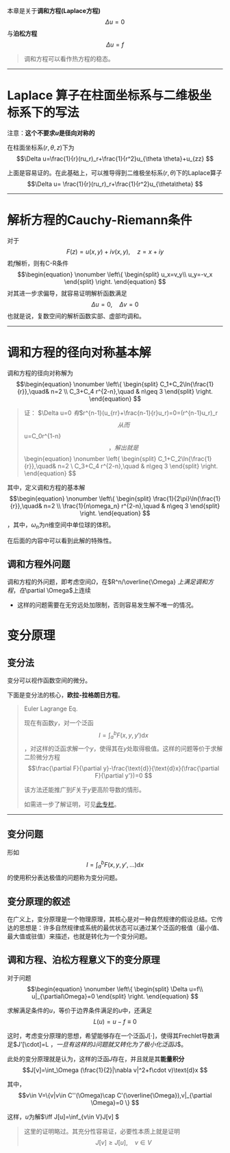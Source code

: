 本章是关于**调和方程(Laplace方程)**$$\Delta u=0 $$与**泊松方程**$$\Delta u=f $$

> 调和方程可以看作热方程的稳态。

---

# Laplace 算子在柱面坐标系与二维极坐标系下的写法

注意：**这个不要求$u$是径向对称的**

在柱面坐标系$(r,\theta,z)$下为$$\Delta u=\frac{1}{r}(ru_r)_r+\frac{1}{r^2}u_{\theta \theta}+u_{zz} $$

上面是容易证的。在此基础上，可以推导得到二维极坐标系$(r,\theta)$下的Laplace算子$$\Delta u= \frac{1}{r}(ru_r)_r+\frac{1}{r^2}u_{\theta\theta} $$

---

# 解析方程的Cauchy-Riemann条件


对于$$F(z)=u(x,y)+iv(x,y),\quad z=x+iy $$若$f$解析，则有C-R条件$$\begin{equation}
    \nonumber
    \left\{
        \begin{split}
            u_x=v_y\\
            u_y=-v_x
        \end{split}
    \right.
\end{equation} $$对其进一步求偏导，就容易证明解析函数满足$$\Delta u=0,\quad \Delta v=0 $$也就是说，复数空间的解析函数实部、虚部均调和。

---

# 调和方程的径向对称基本解

调和方程的径向对称解为$$\begin{equation}
    \nonumber
    \left\{
        \begin{split}
            C_1+C_2\ln{\frac{1}{r}},\quad& n=2 \\
            C_3+C_4 r^{2-n},\quad & n\geq 3
        \end{split}
    \right.
\end{equation} $$

> 证：
$\Delta u=0 $有$$r^{n-1}(u_{rr}+\frac{n-1}{r}u_r)=0=(r^{n-1}u_r)_r $$ 从而$$u=C_0r^{1-n} $$，解出就是$$\begin{equation}
    \nonumber
    \left\{
        \begin{split}
            C_1+C_2\ln{\frac{1}{r}},\quad& n=2 \\
            C_3+C_4 r^{2-n},\quad & n\geq 3
        \end{split}
    \right.
\end{equation} $$

其中，定义调和方程的基本解 $$\begin{equation}
    \nonumber
    \left\{
        \begin{split}
            \frac{1}{2\pi}\ln{\frac{1}{r}},\quad& n=2 \\
            \frac{1}{n\omega_n} r^{2-n},\quad & n\geq 3
        \end{split}
    \right.
\end{equation} $$，其中，$\omega_n$为$n$维空间中单位球的体积。

在后面的内容中可以看到此解的特殊性。

## 调和方程外问题

调和方程的外问题，即考虑空间$\Omega$，在$R^n/\overline{\Omega} $上满足调和方程，在$\partial \Omega$上连续

- 这样的问题需要在无穷远处加限制，否则容易发生解不唯一的情况。

# 变分原理

## 变分法

变分可以视作函数空间的微分。

下面是变分法的核心，**欧拉-拉格朗日方程**。

> Euler Lagrange Eq.
>
> 现在有函数$y$，对一个泛函$$I=\int_a^b F(x, y, y')\text{d}x $$，对这样的泛函求解一个$y$，使得其在$y$处取得极值。这样的问题等价于求解二阶微分方程$$\frac{\partial F}{\partial y}-\frac{\text{d}}{\text{d}x}(\frac{\partial F}{\partial y'})=0 $$
>
> 该方法还能推广到$F$关于$y$更高阶导数的情形。
>
> 如需进一步了解证明，可见[此专栏](https://zhuanlan.zhihu.com/p/139018146)。

---

## 变分问题

形如$$I=\int_a^b F(x, y, y', \dots)\text{d}x $$的使用积分表达极值的问题称为变分问题。

## 变分原理的叙述

在广义上，变分原理是一个物理原理，其核心是对一种自然规律的假设总结。它传达的思想是：许多自然规律或系统的最优状态可以通过某个泛函的极值（最小值、最大值或驻值）来描述，也就是转化为一个变分问题。

## 调和方程、泊松方程意义下的变分原理

对于问题$$\begin{equation}
    \nonumber
    \left\{
    \begin{split}
        \Delta u=f\\
        u|_{\partial\Omega}=0
    \end{split}
    \right.
\end{equation} $$

求解满足条件的$u$，等价于边界条件满足的$u$中，还满足$$L(u)=u-f\equiv 0 $$

这时，考虑变分原理的思想，希望能够存在一个泛函$J[\cdot]$，使得其Frechlet导数满足$J'[\cdot]=L $，一旦有这样的$J$问题就又转化为了极小化泛函$J$。

此处的变分原理就是认为，这样的泛函$J$存在，并且就是其**能量积分**$$J[v]=\int_\Omega (\frac{1}{2}|\nabla v|^2+f\cdot v)\text{d}x $$

其中，$$v\in V=\{v|v\in C''(\Omega)\cap C'(\overline{\Omega}),v|_{\partial \Omega}=0 \} $$

这样，$u$为解$\iff J[u]=\inf_{v\in V}J[v] $

> 这里的证明略过。其充分性容易证，必要性本质上就是证明$$J[v]\geq J[u],\quad v\in V $$

